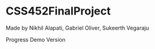 # CSS452FinalProject
Made by Nikhil Alapati, Gabriel Oliver, Sukeerth Vegaraju

Progress Demo Version

